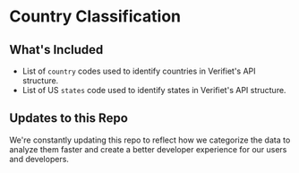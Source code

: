 # Country Classification

## What's Included
- List of ```country``` codes used to identify countries in Verifiet's API structure.
- List of US ```states``` code used to identify states in Verifiet's API structure.

## Updates to this Repo
We're constantly updating this repo to reflect how we categorize the data to analyze them faster and create a better developer experience for our users and developers.
